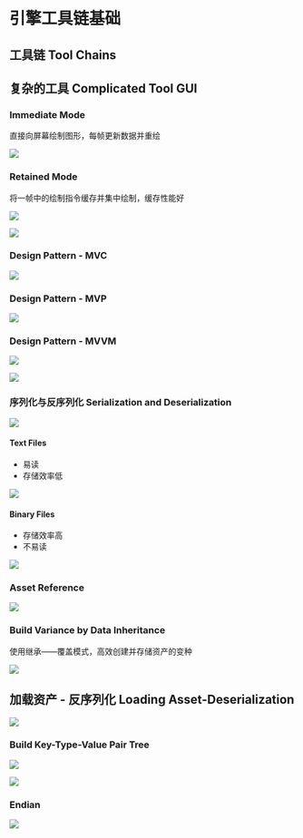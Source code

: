 # 引擎工具链基础

## 工具链 Tool Chains

## 复杂的工具 Complicated Tool GUI

### Immediate Mode

直接向屏幕绘制图形，每帧更新数据并重绘

![](attachments/Pasted%20image%2020220709233417.png)

### Retained Mode

将一帧中的绘制指令缓存并集中绘制，缓存性能好

![](attachments/Pasted%20image%2020220709233516.png)

![](attachments/Pasted%20image%2020220709233612.png)

### Design Pattern - MVC

![](attachments/Pasted%20image%2020220709233646.png)

### Design Pattern - MVP

![](attachments/Pasted%20image%2020220709233852.png)

### Design Pattern - MVVM

![](attachments/Pasted%20image%2020220709233926.png)

![](attachments/Pasted%20image%2020220709233957.png)

### 序列化与反序列化 Serialization and Deserialization

![](attachments/Pasted%20image%2020220709234317.png)

#### Text Files

- 易读
- 存储效率低

![](attachments/Pasted%20image%2020220709234844.png)

#### Binary Files

- 存储效率高
- 不易读

![](attachments/Pasted%20image%2020220709234909.png)

### Asset Reference

![](attachments/Pasted%20image%2020220709235115.png)

### Build Variance by Data Inheritance

使用继承——覆盖模式，高效创建并存储资产的变种

![](attachments/Pasted%20image%2020220709235320.png)

## 加载资产 - 反序列化 Loading Asset-Deserialization

![](attachments/Pasted%20image%2020220709235907.png)

### Build Key-Type-Value Pair Tree

![](attachments/Pasted%20image%2020220710000013.png)

![](attachments/Pasted%20image%2020220710000158.png)

### Endian

![](attachments/Pasted%20image%2020220710000438.png)
